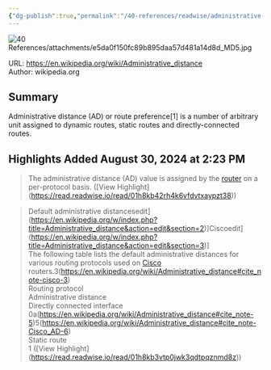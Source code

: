 ```yaml
---
{"dg-publish":true,"permalink":"/40-references/readwise/administrative-distance/","tags":["rw/articles"]}
---
```



![40 References/attachments/e5da0f150fc89b895daa57d481a14d8d_MD5.jpg](/img/user/40%20References/attachments/e5da0f150fc89b895daa57d481a14d8d_MD5.jpg)

  

URL: <https://en.wikipedia.org/wiki/Administrative_distance>  
Author: wikipedia.org

## Summary

Administrative distance (AD) or route preference[1] is a number of arbitrary unit assigned to dynamic routes, static routes and directly-connected routes.

## Highlights Added August 30, 2024 at 2:23 PM

> The administrative distance (AD) value is assigned by the [router](https://en.wikipedia.org/wiki/Router_(computing)) on a per-protocol basis. ([View Highlight] (<https://read.readwise.io/read/01h8kb42rh4k6vfdvtxaypzt38>))

> Default administrative distancesedit](<https://en.wikipedia.org/w/index.php?title=Administrative_distance&action=edit&section=2>)]Ciscoedit](<https://en.wikipedia.org/w/index.php?title=Administrative_distance&action=edit&section=3>)]  
> The following table lists the default administrative distances for various routing protocols used on [Cisco](https://en.wikipedia.org/wiki/Cisco_Systems) routers.3(<https://en.wikipedia.org/wiki/Administrative_distance#cite_note-cisco-3>)  
> Routing protocol  
> Administrative distance  
> Directly connected interface  
> 0a(<https://en.wikipedia.org/wiki/Administrative_distance#cite_note-5>)5(<https://en.wikipedia.org/wiki/Administrative_distance#cite_note-Cisco_AD-6>)  
> Static route  
> 1 ([View Highlight] (<https://read.readwise.io/read/01h8kb3vtp0jwk3qdtpqznmd8z>))
